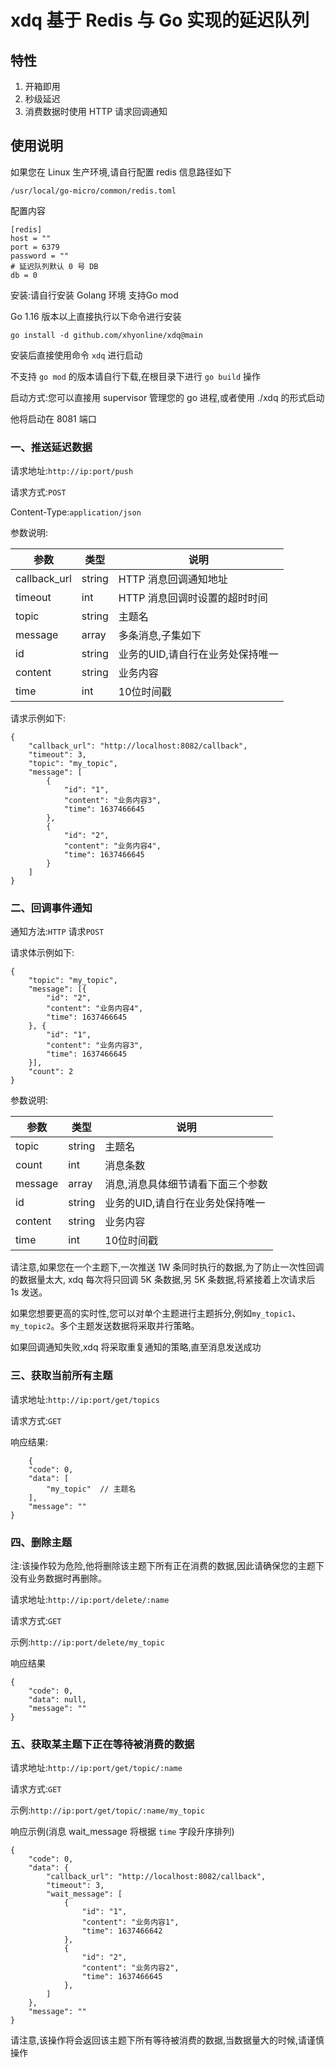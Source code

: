 # xdq 基于 Redis 与 Go 实现的延迟队列

## 特性

1. 开箱即用
2. 秒级延迟
3. 消费数据时使用 HTTP 请求回调通知

## 使用说明

如果您在 Linux 生产环境,请自行配置 redis 信息路径如下

```
/usr/local/go-micro/common/redis.toml
```

配置内容

```
[redis]
host = ""
port = 6379
password = ""
# 延迟队列默认 0 号 DB
db = 0
```

安装:请自行安装 Golang 环境 支持Go mod

Go 1.16 版本以上直接执行以下命令进行安装

`go install -d github.com/xhyonline/xdq@main`

安装后直接使用命令 `xdq` 进行启动

不支持 `go mod` 的版本请自行下载,在根目录下进行 `go build` 操作 

启动方式:您可以直接用 supervisor 管理您的 go 进程,或者使用 ./xdq 的形式启动

他将启动在 8081 端口

### 一、推送延迟数据

请求地址:`http://ip:port/push`

请求方式:`POST`

Content-Type:`application/json`

参数说明:

| 参数         | 类型   | 说明                             |
| ------------ | ------ | -------------------------------- |
| callback_url | string | HTTP 消息回调通知地址            |
| timeout      | int    | HTTP 消息回调时设置的超时时间    |
| topic        | string | 主题名                           |
| message      | array  | 多条消息,子集如下                            |
| id           | string | 业务的UID,请自行在业务处保持唯一 |
| content      | string | 业务内容                         |
| time         | int    | 10位时间戳                       |

请求示例如下:

```
{
    "callback_url": "http://localhost:8082/callback",
    "timeout": 3,
    "topic": "my_topic",
    "message": [
        {
            "id": "1",
            "content": "业务内容3",
            "time": 1637466645
        },
        {
            "id": "2",
            "content": "业务内容4",
            "time": 1637466645
        }
    ]
}
```

### 二、回调事件通知

通知方法:`HTTP` 请求`POST`

请求体示例如下:

```
{
	"topic": "my_topic",
	"message": [{
		"id": "2",
		"content": "业务内容4",
		"time": 1637466645
	}, {
		"id": "1",
		"content": "业务内容3",
		"time": 1637466645
	}],
	"count": 2
}
```

参数说明:

| 参数    | 类型   | 说明                             |
| ------- | ------ | -------------------------------- |
| topic   | string | 主题名                           |
| count   | int    | 消息条数                         |
| message | array  | 消息,消息具体细节请看下面三个参数                             |
| id      | string | 业务的UID,请自行在业务处保持唯一 |
| content | string | 业务内容                         |
| time    | int    | 10位时间戳                       |

请注意,如果您在一个主题下,一次推送 1W 条同时执行的数据,为了防止一次性回调的数据量太大, xdq 每次将只回调 5K 条数据,另 5K 条数据,将紧接着上次请求后 1s 发送。

如果您想要更高的实时性,您可以对单个主题进行主题拆分,例如`my_topic1`、`my_topic2`。多个主题发送数据将采取并行策略。

如果回调通知失败,xdq 将采取重复通知的策略,直至消息发送成功

### 三、获取当前所有主题

请求地址:`http://ip:port/get/topics`

请求方式:`GET`

响应结果:

```
    {
    "code": 0,
    "data": [
        "my_topic"  // 主题名
    ],
    "message": ""
}
```

### 四、删除主题

注:该操作较为危险,他将删除该主题下所有正在消费的数据,因此请确保您的主题下没有业务数据时再删除。

请求地址:`http://ip:port/delete/:name`

请求方式:`GET`

示例:`http://ip:port/delete/my_topic`

响应结果

```
{
    "code": 0,
    "data": null,
    "message": ""
}
```

### 五、获取某主题下正在等待被消费的数据

请求地址:`http://ip:port/get/topic/:name`

请求方式:`GET`

示例:`http://ip:port/get/topic/:name/my_topic`

响应示例(消息 wait_message 将根据 `time` 字段升序排列)

```
{
    "code": 0,
    "data": {
        "callback_url": "http://localhost:8082/callback",
        "timeout": 3,
        "wait_message": [
            {
                "id": "1",
                "content": "业务内容1",
                "time": 1637466642
            },
            {
                "id": "2",
                "content": "业务内容2",
                "time": 1637466645
            },
        ]
    },
    "message": ""
}
```

请注意,该操作将会返回该主题下所有等待被消费的数据,当数据量大的时候,请谨慎操作



